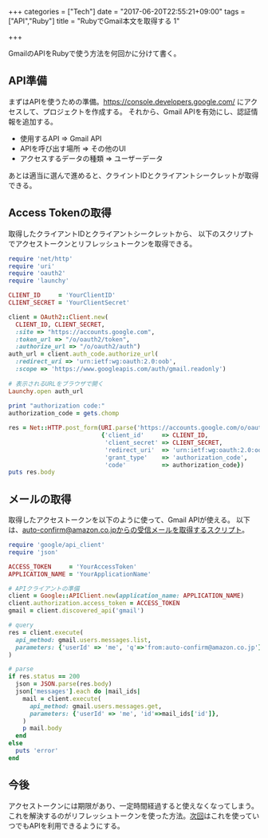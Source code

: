 +++
categories = ["Tech"]
date = "2017-06-20T22:55:21+09:00"
tags = ["API","Ruby"]
title = "RubyでGmail本文を取得する 1"

+++

GmailのAPIをRubyで使う方法を何回かに分けて書く。

<!--more-->

## API準備
まずはAPIを使うための準備。https://console.developers.google.com/ にアクセスして、プロジェクトを作成する。
それから、Gmail APIを有効にし、認証情報を追加する。

- 使用するAPI => Gmail API
- APIを呼び出す場所 => その他のUI
- アクセスするデータの種類 => ユーザーデータ

あとは適当に選んで進めると、クライントIDとクライアントシークレットが取得できる。


## Access Tokenの取得
取得したクライアントIDとクライアントシークレットから、
以下のスクリプトでアクセストークンとリフレッシュトークンを取得できる。

```ruby
require 'net/http'
require 'uri'
require 'oauth2'
require 'launchy'

CLIENT_ID     = 'YourClientID'
CLIENT_SECRET = 'YourClientSecret'

client = OAuth2::Client.new(
  CLIENT_ID, CLIENT_SECRET,
  :site => "https://accounts.google.com",
  :token_url => "/o/oauth2/token",
  :authorize_url => "/o/oauth2/auth")
auth_url = client.auth_code.authorize_url(
  :redirect_uri => 'urn:ietf:wg:oauth:2.0:oob',
  :scope => 'https://www.googleapis.com/auth/gmail.readonly')
 
# 表示されるURLをブラウザで開く
Launchy.open auth_url
 
print "authorization code:"
authorization_code = gets.chomp

res = Net::HTTP.post_form(URI.parse('https://accounts.google.com/o/oauth2/token'),
                          {'client_id'     => CLIENT_ID,
                           'client_secret' => CLIENT_SECRET,
                           'redirect_uri'  => 'urn:ietf:wg:oauth:2.0:oob',
                           'grant_type'    => 'authorization_code',
                           'code'          => authorization_code})
puts res.body
```

## メールの取得
取得したアクセストークンを以下のように使って、Gmail APIが使える。
以下は、auto-confirm@amazon.co.jpからの受信メールを取得するスクリプト。

```ruby
require 'google/api_client'
require 'json'

ACCESS_TOKEN     = 'YourAccessToken'
APPLICATION_NAME = 'YourApplicationName'

# APIクライアントの準備
client = Google::APIClient.new(application_name: APPLICATION_NAME)
client.authorization.access_token = ACCESS_TOKEN
gmail = client.discovered_api('gmail')

# query
res = client.execute(
  api_method: gmail.users.messages.list,
  parameters: {'userId' => 'me', 'q'=>'from:auto-confirm@amazon.co.jp'},
)

# parse
if res.status == 200
  json = JSON.parse(res.body)
  json['messages'].each do |mail_ids|
    mail = client.execute(
      api_method: gmail.users.messages.get,
      parameters: {'userId' => 'me', 'id'=>mail_ids['id']},
    )
    p mail.body
  end
else
  puts 'error'
end
```

## 今後
アクセストークンには期限があり、一定時間経過すると使えなくなってしまう。
これを解決するのがリフレッシュトークンを使った方法。[次回](../gmail_api_2/)はこれを使っていつでもAPIを利用できるようにする。
